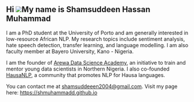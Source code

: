 ## Hi ![](https://user-images.githubusercontent.com/18350557/176309783-0785949b-9127-417c-8b55-ab5a4333674e.gif)My name is Shamsuddeen Hassan Muhammad 

I am a PhD student at the University of Porto and am generally interested in low-resource African NLP. My research topics include sentiment analysis, hate speech detection, transfer learning, and language modelling. I am also faculty member at Bayero University, Kano - Nigeria.  

I am the founder of [Arewa Data Science Academy](https://arewadatascience.github.io), an initiative to train and mentor young data scientists in Northern Nigeria. I also co-founded
[HausaNLP](https://hausanlp.github.io), a community that promotes NLP for Hausa languages. 

You can contact me at  [shamsuddeeen2004@gmail.com](mailto:shamsuddeeen2004@gmail.com). Visit my page here: https://shmuhammadd.github.io


